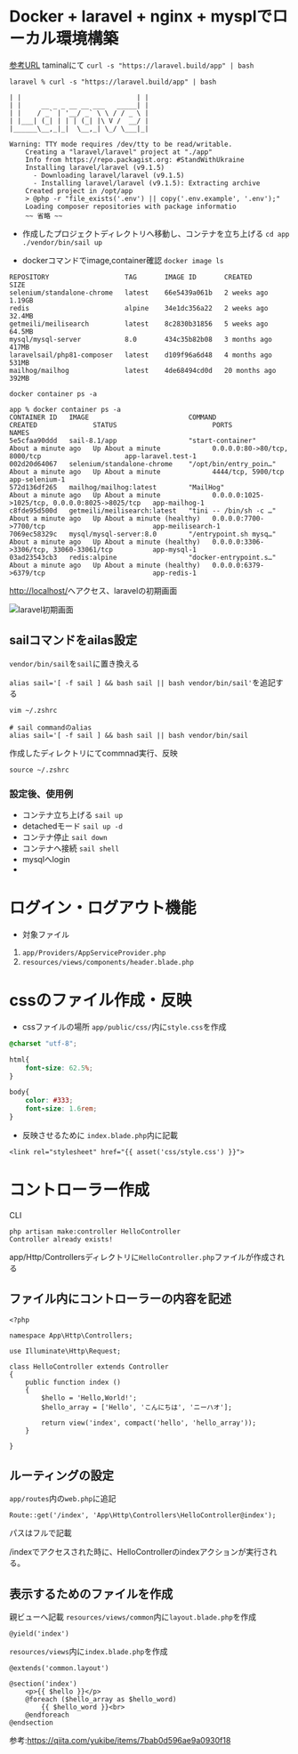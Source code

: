 # Docker + laravel + nginx + mysplでローカル環境構築

[参考URL](https://www.ritolab.com/entry/217)
taminalにて
```curl -s "https://laravel.build/app" | bash```

```laravel % curl -s "https://laravel.build/app" | bash```

``` _                               _
| |                             | |
| |     __ _ _ __ __ ___   _____| |
| |    / _` | '__/ _` \ \ / / _ \ |
| |___| (_| | | | (_| |\ V /  __/ |
|______\__,_|_|  \__,_| \_/ \___|_|

Warning: TTY mode requires /dev/tty to be read/writable.
    Creating a "laravel/laravel" project at "./app"
    Info from https://repo.packagist.org: #StandWithUkraine
    Installing laravel/laravel (v9.1.5)
      - Downloading laravel/laravel (v9.1.5)
      - Installing laravel/laravel (v9.1.5): Extracting archive
    Created project in /opt/app
    > @php -r "file_exists('.env') || copy('.env.example', '.env');"
    Loading composer repositories with package informatio
    ~~ 省略 ~~
```

- 作成したプロジェクトディレクトリへ移動し、コンテナを立ち上げる
```cd app```
```./vendor/bin/sail up```

- dockerコマンドでimage,container確認
```docker image ls```

```
REPOSITORY                   TAG       IMAGE ID       CREATED         SIZE
selenium/standalone-chrome   latest    66e5439a061b   2 weeks ago     1.19GB
redis                        alpine    34e1dc356a22   2 weeks ago     32.4MB
getmeili/meilisearch         latest    8c2830b31856   5 weeks ago     64.5MB
mysql/mysql-server           8.0       434c35b82b08   3 months ago    417MB
laravelsail/php81-composer   latest    d109f96a6d48   4 months ago    531MB
mailhog/mailhog              latest    4de68494cd0d   20 months ago   392MB
```

```docker container ps -a```

```
app % docker container ps -a
CONTAINER ID   IMAGE                         COMMAND                  CREATED              STATUS                        PORTS                                            NAMES
5e5cfaa90ddd   sail-8.1/app                  "start-container"        About a minute ago   Up About a minute             0.0.0.0:80->80/tcp, 8000/tcp                     app-laravel.test-1
002d20d64067   selenium/standalone-chrome    "/opt/bin/entry_poin…"   About a minute ago   Up About a minute             4444/tcp, 5900/tcp                               app-selenium-1
572d136df265   mailhog/mailhog:latest        "MailHog"                About a minute ago   Up About a minute             0.0.0.0:1025->1025/tcp, 0.0.0.0:8025->8025/tcp   app-mailhog-1
c8fde95d500d   getmeili/meilisearch:latest   "tini -- /bin/sh -c …"   About a minute ago   Up About a minute (healthy)   0.0.0.0:7700->7700/tcp                           app-meilisearch-1
7069ec58329c   mysql/mysql-server:8.0        "/entrypoint.sh mysq…"   About a minute ago   Up About a minute (healthy)   0.0.0.0:3306->3306/tcp, 33060-33061/tcp          app-mysql-1
03ad23543cb3   redis:alpine                  "docker-entrypoint.s…"   About a minute ago   Up About a minute (healthy)   0.0.0.0:6379->6379/tcp                           app-redis-1
```

[http://localhost/](http://localhost/)へアクセス、laravelの初期画面

![laravel初期画面](./laravel_start.png)

## sailコマンドをailas設定

```vendor/bin/sail```を```sail```に置き換える

```alias sail='[ -f sail ] && bash sail || bash vendor/bin/sail'```を追記する

```
vim ~/.zshrc

# sail commandのalias
alias sail='[ -f sail ] && bash sail || bash vendor/bin/sail
```

作成したディレクトリにてcommnad実行、反映
```
source ~/.zshrc
```

### 設定後、使用例

- コンテナ立ち上げる
  ```sail up```
- detachedモード
  ```sail up -d```
- コンテナ停止
  ```sail down```
- コンテナへ接続
  ```sail shell```
- mysqlへlogin
- 


# ログイン・ログアウト機能

- 対象ファイル
1. ```app/Providers/AppServiceProvider.php```
2. ```resources/views/components/header.blade.php```

# cssのファイル作成・反映
- cssファイルの場所
  ```app/public/css/```内に```style.css```を作成

```style.css
@charset "utf-8";

html{
    font-size: 62.5%;
}

body{
    color: #333;
    font-size: 1.6rem;
}
```

- 反映させるために
    ```index.blade.php```内に記載

```
<link rel="stylesheet" href="{{ asset('css/style.css') }}">  
```


# コントローラー作成

CLI

```
php artisan make:controller HelloController
Controller already exists!
```

app/Http/Controllersディレクトリに`HelloController.php`ファイルが作成される

## ファイル内にコントローラーの内容を記述

```HelloController.php
<?php

namespace App\Http\Controllers;

use Illuminate\Http\Request;

class HelloController extends Controller
{
    public function index () 
    {
        $hello = 'Hello,World!';
        $hello_array = ['Hello', 'こんにちは', 'ニーハオ'];

        return view('index', compact('hello', 'hello_array'));
    }

}
```

## ルーティングの設定

```app/routes```内の```web.php```に追記

```
Route::get('/index', 'App\Http\Controllers\HelloController@index');
```

パスはフルで記載

/indexでアクセスされた時に、HelloControllerのindexアクションが実行される。

## 表示するためのファイルを作成

親ビューへ記載
```resources/views/common```内に```layout.blade.php```を作成

```
@yield('index')
```

```resources/views```内に```index.blade.php```を作成

```
@extends('common.layout')

@section('index')
    <p>{{ $hello }}</p>
    @foreach ($hello_array as $hello_word)
        {{ $hello_word }}<br>
    @endforeach
@endsection
```

参考:https://qiita.com/yukibe/items/7bab0d596ae9a0930f18

